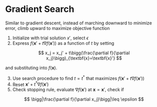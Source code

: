 # Gradient Search
Similar to gradient descent, instead of marching downward to minimize error, climb upward to maximize objective function

1. Initialize with trial solution $x'$, select $\epsilon$
2. Express $f(\mathbf{x}' + t\nabla f(\mathbf{x}'))$ as a function of $t$ by setting 

$$
x_j = x_j' + t\bigg(\frac{\partial f}{\partial x_j}\bigg)_{\textbf{x}=\textbf{x}'}
$$

and substituting into $f(\mathbf{x})$.

3. Use search procedure to find $t=t^*$ that maximizes $f(\mathbf{x}' + t\nabla f(\mathbf{x}'))$
4. Reset $\mathbf{x}' + t^*\nabla f(\mathbf{x}')$
5. Check stopping rule, evaluate $\nabla f(\textbf{x}')$ at $\textbf{x} = \textbf{x}'$, check if

$$
\bigg|\frac{\partial f}{\partial x_j}\bigg|\leq \epsilon
$$